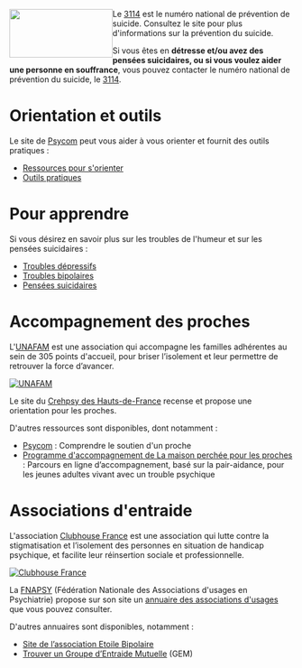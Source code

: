 <div class="tel_3114">
    <img src="{{ ASSET static/misc/3114.webp }}" width="183" height="86" style="float: left;" alt="" />
    <div>
        <p>Le <a href="https://3114.fr/">3114</a> est le numéro national de prévention de suicide. Consultez le site pour plus d'informations sur la prévention du suicide.
        <p>Si vous êtes en <b>détresse et/ou avez des pensées suicidaires, ou si vous voulez aider une personne en souffrance</b>, vous pouvez contacter le numéro national de prévention du suicide, le <a href="tel:3114">3114</a>.
    </div>
</div>

# Orientation et outils

Le site de [Psycom](https://www.psycom.org/) peut vous aider à vous orienter et fournit des outils pratiques :

- [Ressources pour s'orienter](https://www.psycom.org/sorienter/)
- [Outils pratiques](https://www.psycom.org/agir/)

# Pour apprendre

Si vous désirez en savoir plus sur les troubles de l'humeur et sur les pensées suicidaires :

- [Troubles dépressifs](https://www.psycom.org/comprendre/la-sante-mentale/les-troubles-psy/troubles-depressifs/)
- [Troubles bipolaires](https://www.psycom.org/comprendre/la-sante-mentale/les-troubles-psy/troubles-bipolaires/)
- [Pensées suicidaires](https://www.psycom.org/comprendre/la-sante-mentale/quand-on-a-des-pensees-suicidaires/)

# Accompagnement des proches

L'[UNAFAM](https://www.unafam.org/) est une association qui accompagne les familles adhérentes au sein de 305 points d'accueil, pour briser l’isolement et leur permettre de retrouver la force d’avancer.

<div class="partner">
    <a href="https://www.unafam.org/" target="_blank"><img src="{{ ASSET static/partners/unafam.png }}" alt="UNAFAM" /></a>
</div>

Le site du [Crehpsy des Hauts-de-France](https://www.crehpsy-hdf.fr/soutenir-aidants.html) recense et propose une orientation pour les proches.

D'autres ressources sont disponibles, dont notamment :

- [Psycom](https://www.psycom.org/comprendre/le-retablissement/le-soutien-dun-proche/) : Comprendre le soutien d'un proche
- [Programme d'accompagnement de La maison perchée pour les proches](https://maisonperchee.org) : Parcours en ligne d’accompagnement, basé sur la pair-aidance, pour les jeunes adultes vivant avec un trouble psychique

# Associations d'entraide

L'association [Clubhouse France](https://www.clubhousefrance.org/) est une association qui lutte contre la stigmatisation et l’isolement des personnes en situation de handicap psychique, et facilite leur réinsertion sociale et professionnelle.

<div class="partner">
    <a href="https://www.clubhousefrance.org/" target="_blank"><img src="{{ ASSET static/partners/clubhouse.png }}" alt="Clubhouse France" /></a>
</div>

La [FNAPSY](https://www.fnapsy.org/) (Fédération Nationale des Associations d'usages en Psychiatrie) propose sur son site un [annuaire des associations d'usages](https://www.fnapsy.org/?page=8) que vous pouvez consulter.

D'autres annuaires sont disponibles, notamment :

- [Site de l’association Etoile Bipolaire](http://etoilebipolaire.nordblogs.com/)
- [Trouver un Groupe d’Entraide Mutuelle](https://www.psycom.org/sorienter/les-groupes-dentraide-mutuelle/) (GEM)
